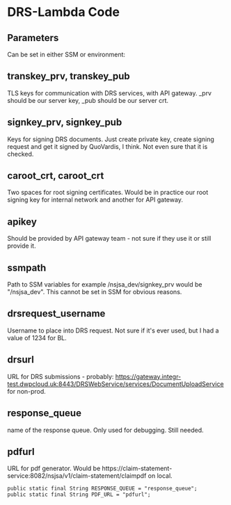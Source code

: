 DRS-Lambda Code
===============

Parameters
----------

Can be set in either SSM or environment:

transkey_prv, transkey_pub
--------------------------
TLS keys for communication with DRS services, with API gateway.  _prv should be our server key,
_pub should be our server crt.

signkey_prv, signkey_pub
------------------------
Keys for signing DRS documents.  Just create private key, create signing request and get it signed by QuoVardis, I think.
Not even sure that it is checked.

caroot_crt, caroot_crt
----------------------
Two spaces for root signing certificates.  Would be in practice our root signing key for internal network and another for
API gateway.

apikey
------
Should be provided by API gateway team - not sure if they use it or still provide it.

ssmpath
-------
Path to SSM variables for example /nsjsa_dev/signkey_prv would be "/nsjsa_dev".  This cannot be set in SSM for obvious
reasons.

drsrequest_username
-------------------
Username to place into DRS request.  Not sure if it's ever used, but I had a value of 1234 for BL.

drsurl
------
URL for DRS submissions - probably: https://gateway.integr-test.dwpcloud.uk:8443/DRSWebService/services/DocumentUploadService
for non-prod.

response_queue
--------------
name of the response queue.  Only used for debugging.  Still needed.

pdfurl
------
URL for pdf generator.  Would be https://claim-statement-service:8082/nsjsa/v1/claim-statement/claimpdf on local.


    public static final String RESPONSE_QUEUE = "response_queue";
    public static final String PDF_URL = "pdfurl";
